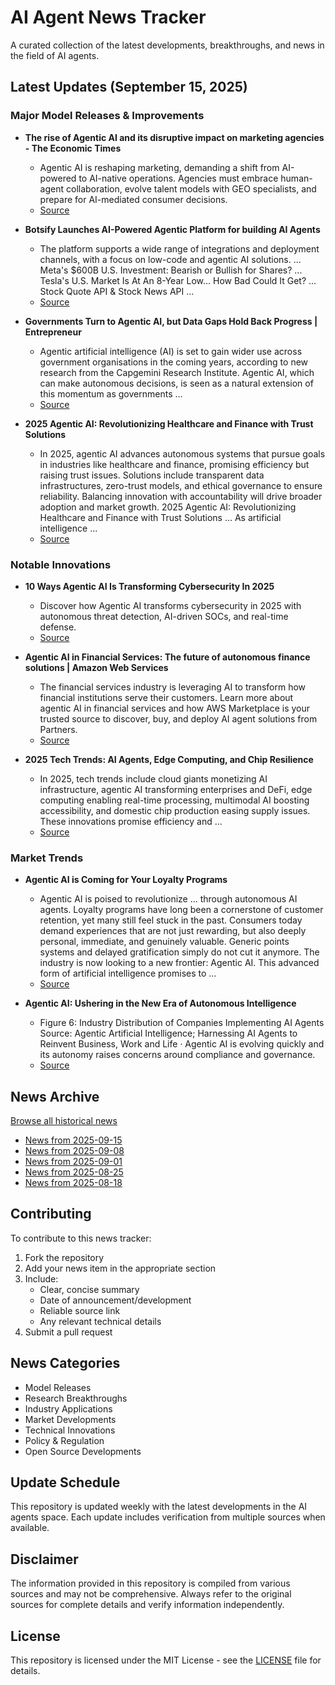 # AI Agent News Tracker

A curated collection of the latest developments, breakthroughs, and news in the field of AI agents.

## Latest Updates (September 15, 2025)


### Major Model Releases & Improvements

- **The rise of Agentic AI and its disruptive impact on marketing agencies - The Economic Times**
  - Agentic AI is reshaping marketing, demanding a shift from AI-powered to AI-native operations. Agencies must embrace human-agent collaboration, evolve talent models with GEO specialists, and prepare for AI-mediated consumer decisions.
  - [Source](https://m.economictimes.com/small-biz/security-tech/technology/the-rise-of-agentic-ai-and-its-disruptive-impact-on-marketing-agencies/articleshow/123863780.cms)

- **Botsify Launches AI-Powered Agentic Platform for building AI Agents**
  - The platform supports a wide range of integrations and deployment channels, with a focus on low-code and agentic AI solutions. ... Meta's $600B U.S. Investment: Bearish or Bullish for Shares? ... Tesla's U.S. Market Is At An 8-Year Low... How Bad Could It Get? ... Stock Quote API & Stock News API ...
  - [Source](https://markets.financialcontent.com/wral/article/zexprwire-2025-9-13-botsify-launches-ai-powered-agentic-platform-for-building-ai-agents)

- **Governments Turn to Agentic AI, but Data Gaps Hold Back Progress | Entrepreneur**
  - Agentic artificial intelligence (AI) is set to gain wider use across government organisations in the coming years, according to new research from the Capgemini Research Institute. Agentic AI, which can make autonomous decisions, is seen as a natural extension of this momentum as governments ...
  - [Source](https://www.entrepreneur.com/en-in/news-and-trends/governments-turn-to-agentic-ai-but-data-gaps-hold-back/496896)

- **2025 Agentic AI: Revolutionizing Healthcare and Finance with Trust Solutions**
  - In 2025, agentic AI advances autonomous systems that pursue goals in industries like healthcare and finance, promising efficiency but raising trust issues. Solutions include transparent data infrastructures, zero-trust models, and ethical governance to ensure reliability. Balancing innovation with accountability will drive broader adoption and market growth. 2025 Agentic AI: Revolutionizing Healthcare and Finance with Trust Solutions ... As artificial intelligence ...
  - [Source](https://webpronews.com/2025-agentic-ai-revolutionizing-healthcare-and-finance-with-trust-solutions)

### Notable Innovations

- **10 Ways Agentic AI Is Transforming Cybersecurity In 2025**
  - Discover how Agentic AI transforms cybersecurity in 2025 with autonomous threat detection, AI-driven SOCs, and real-time defense.
  - [Source](https://cyble.com/knowledge-hub/agentic-ai-transforming-cybersecurity-2025)

- **Agentic AI in Financial Services: The future of autonomous finance solutions | Amazon Web Services**
  - The financial services industry is leveraging AI to transform how financial institutions serve their customers. Learn more about agentic AI in financial services and how AWS Marketplace is your trusted source to discover, buy, and deploy AI agent solutions from Partners.
  - [Source](https://aws.amazon.com/blogs/awsmarketplace/agentic-ai-solutions-in-financial-services)

- **2025 Tech Trends: AI Agents, Edge Computing, and Chip Resilience**
  - In 2025, tech trends include cloud giants monetizing AI infrastructure, agentic AI transforming enterprises and DeFi, edge computing enabling real-time processing, multimodal AI boosting accessibility, and domestic chip production easing supply issues. These innovations promise efficiency and ...
  - [Source](https://webpronews.com/2025-tech-trends-ai-agents-edge-computing-and-chip-resilience)

### Market Trends

- **Agentic AI is Coming for Your Loyalty Programs**
  - Agentic AI is poised to revolutionize ... through autonomous AI agents. Loyalty programs have long been a cornerstone of customer retention, yet many still feel stuck in the past. Consumers today demand experiences that are not just rewarding, but also deeply personal, immediate, and genuinely valuable. Generic points systems and delayed gratification simply do not cut it anymore. The industry is now looking to a new frontier: Agentic AI. This advanced form of artificial intelligence promises to ...
  - [Source](https://startuphub.ai/ai-news/ai-research/2025/agentic-ai-is-coming-for-your-loyalty-programs)

- **Agentic AI: Ushering in the New Era of Autonomous Intelligence**
  - Figure 6: Industry Distribution of Companies Implementing AI Agents Source: Agentic Artificial Intelligence; Harnessing AI Agents to Reinvent Business, Work and Life · Agentic AI is evolving quickly and its autonomy raises concerns around compliance and governance.
  - [Source](https://www.persistent.com/blogs/agentic-ai-ushering-in-the-new-era-of-autonomous-intelligence/)

## News Archive

[Browse all historical news](./history/)

- [News from 2025-09-15](./history/2025-09-15_news.md)
- [News from 2025-09-08](./history/2025-09-08_news.md)
- [News from 2025-09-01](./history/2025-09-01_news.md)
- [News from 2025-08-25](./history/2025-08-25_news.md)
- [News from 2025-08-18](./history/2025-08-18_news.md)


## Contributing

To contribute to this news tracker:

1. Fork the repository
2. Add your news item in the appropriate section
3. Include:
   - Clear, concise summary
   - Date of announcement/development
   - Reliable source link
   - Any relevant technical details
4. Submit a pull request

## News Categories

- Model Releases
- Research Breakthroughs
- Industry Applications
- Market Developments
- Technical Innovations
- Policy & Regulation
- Open Source Developments

## Update Schedule

This repository is updated weekly with the latest developments in the AI agents space. Each update includes verification from multiple sources when available.

## Disclaimer

The information provided in this repository is compiled from various sources and may not be comprehensive. Always refer to the original sources for complete details and verify information independently.

## License

This repository is licensed under the MIT License - see the [LICENSE](LICENSE) file for details.
